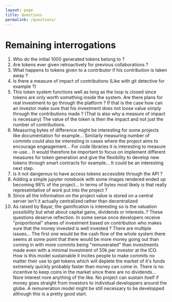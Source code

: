 ```yaml
---
layout: page
title: Questions
permalink: /questions/
---
```



# Remaining interrogations

1. Who do the initial 1000 generated tokens belong to ?
2. Are tokens ever given retroactively for previous collaborations ?
3. What happens to tokens given to a contributor if his contribution is taken away ?
4. Is there a measure of impact of contributions (Like with git detective for example ?)
5. This token system functions well as long as the loop is closed since tokens are only worth something inside the system.
Are there plans for real investment to go through the platform ? If that is the case how can an investor make sure that his investment does not loose value simply through the contributions made ? (That is also why a measure of impact is necessary)
The value of the token is then the impact and not just the number of contributions.
6. Measuring bytes of difference might be interesting for some projects like documentation for example... Similarly measuring number of commits could also be interesting in cases where the project aims to encourage engeagement... For code libraries it is interesting to measure re-use... It would therefore be important to focus on implement different measures for token generation and give the flexibility to develop new tokens through smart contracts for example... It could be an interesting next step.
7. Is it not dangerous to have access tokens accessible through the API ?
8. Adding a simple jupyter notebook with some images rendered ended up becoming 98% of the project... In terms of bytes most likely is that really represetntative of work put into the project ?
9. Since all the information on the project value is stored on a central server isn't it actually centralized rather than decentralized
10. As raised by Bayar, the gamification is interesting so is the valuation possibility but what about capital gains, dividends or interests..? These questions deserve reflection. In some sense once developers receive "proportional" shares of investment based on contribution who makes sure that the money invested is well invested ? There are multiple issues... The first one would be the cash flow of the whole system there seems at some point that there would be more money going out than coming in with more commits being "remunerated" than investments made even with a minimal investment of 50k per investor at the ICO. How is this model sustainable it incites people to make commits no matter their use to get tokens which will deplete the market of it's funds extremely quickly probably faster than money can come in. There is no incentive to keep coins in the market since there are no dividends... Nore interest nore anything of the like. No project can sustain itself if money goes straight from investors to individual developpers around the globe. A remuneration model might be still necessary to be developped although this is a pretty good start.

